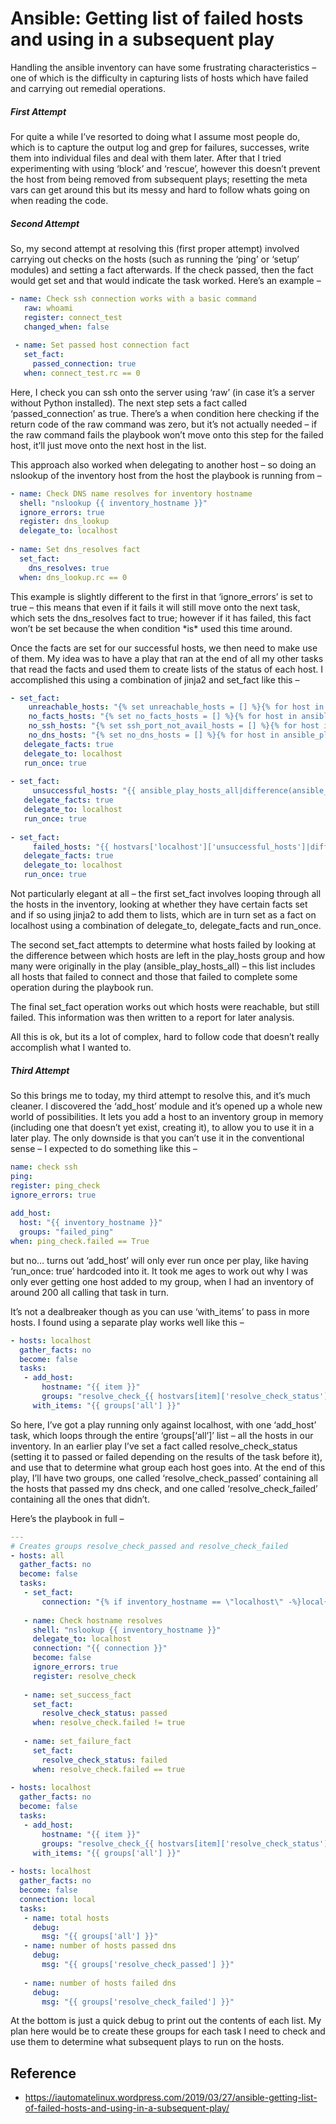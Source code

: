 
Ansible: Getting list of failed hosts and using in a subsequent play
===

Handling the ansible inventory can have some frustrating characteristics – one of which is the difficulty in capturing lists of hosts which have failed and carrying out remedial operations.

##### First Attempt

For quite a while I’ve resorted to doing what I assume most people do, which is to capture the output log and grep for failures, successes, write them into individual files and deal with them later.   After that I tried experimenting with using ‘block’ and ‘rescue’, however this doesn’t prevent the host from being removed from subsequent plays;  resetting the meta vars can get around this but its messy and hard to follow whats going on when reading the code.

##### Second Attempt

So, my second attempt at resolving this (first proper attempt) involved carrying out checks on the hosts (such as running the ‘ping’ or ‘setup’ modules) and setting a fact afterwards.   If the check passed, then the fact would get set and that would indicate the task worked.   Here’s an example –

```yml
- name: Check ssh connection works with a basic command
   raw: whoami
   register: connect_test
   changed_when: false
 
 - name: Set passed host connection fact
   set_fact:
     passed_connection: true
   when: connect_test.rc == 0
```

Here, I check you can ssh onto the server using ‘raw’ (in case it’s a server without Python installed).    The next step sets a fact called ‘passed\_connection’ as true.    There’s a when condition here checking if the return code of the raw command was zero, but it’s not actually needed – if the raw command fails the playbook won’t move onto this step for the failed host, it’ll just move onto the next host in the list.

This approach also worked when delegating to another host – so doing an nslookup of the inventory host from the host the playbook is running from – 

```yml
- name: Check DNS name resolves for inventory hostname
  shell: "nslookup {{ inventory_hostname }}"
  ignore_errors: true
  register: dns_lookup
  delegate_to: localhost
 
- name: Set dns_resolves fact
  set_fact:
    dns_resolves: true
  when: dns_lookup.rc == 0 
```

This example is slightly different to the first in that ‘ignore\_errors’ is set to true – this means that even if it fails it will still move onto the next task, which sets the dns\_resolves fact to true; however if it has failed, this fact won’t be set because the when condition \*is\* used this time around.

  
Once the facts are set for our successful hosts, we then need to make use of them.   My idea was to have a play that ran at the end of all my other tasks that read the facts and used them to create lists of the status of each host.    I accomplished this using a combination of jinja2 and set_fact like this –

```yml
- set_fact:
    unreachable_hosts: "{% set unreachable_hosts = [] %}{% for host in ansible_play_hosts_all %}{% if hostvars[host]['passed_connection'] is undefined %}{{ unreachable_hosts.append(host) }}{% endif %}{% endfor %}{{ unreachable_hosts }}"
    no_facts_hosts: "{% set no_facts_hosts = [] %}{% for host in ansible_play_hosts_all %}{% if hostvars[host]['passed_fact_gathering'] is undefined %}{{ no_facts_hosts.append(host) }}{% endif %}{% endfor %}{{ no_facts_hosts }}"
    no_ssh_hosts: "{% set ssh_port_not_avail_hosts = [] %}{% for host in ansible_play_hosts_all %}{% if hostvars[host]['ssh_port_available'] is undefined %}{{ ssh_port_not_avail_hosts.append(host) }}{% endif %}{% endfor %}{{ ssh_port_not_avail_hosts }}"
    no_dns_hosts: "{% set no_dns_hosts = [] %}{% for host in ansible_play_hosts_all %}{% if hostvars[host]['dns_resolves'] is undefined %}{{ no_dns_hosts.append(host) }}{% endif %}{% endfor %}{{ no_dns_hosts }}"
   delegate_facts: true
   delegate_to: localhost
   run_once: true
 
- set_fact:
     unsuccessful_hosts: "{{ ansible_play_hosts_all|difference(ansible_play_hosts)}}"
   delegate_facts: true
   delegate_to: localhost
   run_once: true
 
- set_fact:
     failed_hosts: "{{ hostvars['localhost']['unsuccessful_hosts']|difference(hostvars['localhost']['unreachable_hosts'])}}"
   delegate_facts: true
   delegate_to: localhost
   run_once: true
```

Not particularly elegant at all – the first set_fact involves looping through all the hosts in the inventory, looking at whether they have certain facts set and if so using jinja2 to add them to lists, which are in turn set as a fact on localhost using a combination of delegate\_to, delegate\_facts and run\_once.   

The second set_fact attempts to determine what hosts failed by looking at the difference between which hosts are left in the play_hosts group and how many were originally in the play (ansible\_play_hosts\_all) – this list includes all hosts that failed to connect and those that failed to complete some operation during the playbook run.

The final set_fact operation works out which hosts were reachable, but still failed.  This information was then written to a report for later analysis.   

All this is ok, but its a lot of complex, hard to follow code that doesn’t really accomplish what I wanted to.

##### Third Attempt

So this brings me to today, my third attempt to resolve this, and it’s much cleaner.  I discovered the ‘add\_host’ module and it’s opened up a whole new world of possibilities. It lets you add a host to an inventory group in memory (including one that doesn’t yet exist, creating it), to allow you to use it in a later play. The only downside is that you can’t use it in the conventional sense – I expected to do something like this –

```yml
name: check ssh
ping:
register: ping_check
ignore_errors: true
 
add_host:
  host: "{{ inventory_hostname }}"
  groups: "failed_ping"
when: ping_check.failed == True
```

but no… turns out ‘add\_host’ will only ever run once per play, like having ‘run\_once: true’ hardcoded into it. It took me ages to work out why I was only ever getting one host added to my group, when I had an inventory of around 200 all calling that task in turn.

It’s not a dealbreaker though as you can use ‘with\_items’ to pass in more hosts. I found using a separate play works well like this –

```yml
- hosts: localhost
  gather_facts: no
  become: false
  tasks:
   - add_host:
       hostname: "{{ item }}"
       groups: "resolve_check_{{ hostvars[item]['resolve_check_status'] }}"
     with_items: "{{ groups['all'] }}"
```

So here, I’ve got a play running only against localhost, with one ‘add\_host’ task, which loops through the entire ‘groups\[‘all’\]’ list – all the hosts in our inventory. In an earlier play I’ve set a fact called resolve\_check\_status (setting it to passed or failed depending on the results of the task before it), and use that to determine what group each host goes into. At the end of this play, I’ll have two groups, one called ‘resolve\_check\_passed’ containing all the hosts that passed my dns check, and one called ‘resolve\_check\_failed’ containing all the ones that didn’t.

Here’s the playbook in full –

```yml
---
# Creates groups resolve_check_passed and resolve_check_failed
- hosts: all
  gather_facts: no
  become: false
  tasks:
   - set_fact:
       connection: "{% if inventory_hostname == \"localhost\" -%}local{% else -%}ssh{%- endif %}"
 
   - name: Check hostname resolves
     shell: "nslookup {{ inventory_hostname }}"
     delegate_to: localhost
     connection: "{{ connection }}"
     become: false
     ignore_errors: true
     register: resolve_check
 
   - name: set_success_fact
     set_fact:
       resolve_check_status: passed
     when: resolve_check.failed != true
 
   - name: set_failure_fact
     set_fact:
       resolve_check_status: failed
     when: resolve_check.failed == true
 
- hosts: localhost
  gather_facts: no
  become: false
  tasks:
   - add_host:
       hostname: "{{ item }}"
       groups: "resolve_check_{{ hostvars[item]['resolve_check_status'] }}"
     with_items: "{{ groups['all'] }}"
 
- hosts: localhost
  gather_facts: no
  become: false
  connection: local
  tasks:
   - name: total hosts
     debug:
       msg: "{{ groups['all'] }}"
   - name: number of hosts passed dns
     debug:
       msg: "{{ groups['resolve_check_passed'] }}"
 
   - name: number of hosts failed dns
     debug:
       msg: "{{ groups['resolve_check_failed'] }}"
```

At the bottom is just a quick debug to print out the contents of each list. My plan here would be to create these groups for each task I need to check and use them to determine what subsequent plays to run on the hosts.

## Reference

* https://iautomatelinux.wordpress.com/2019/03/27/ansible-getting-list-of-failed-hosts-and-using-in-a-subsequent-play/
